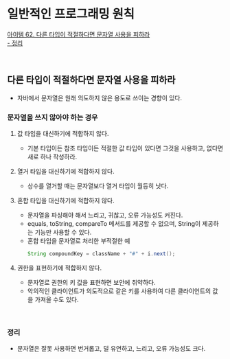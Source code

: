 # 일반적인 프로그래밍 원칙

[아이템 62. 다른 타입이 적절하다면 문자열 사용을 피하라](#다른-타입이-적절하다면-문자열-사용을-피하라)  
[- 정리](#정리)  

<br>

## 다른 타입이 적절하다면 문자열 사용을 피하라
- 자바에서 문자열은 원래 의도하지 않은 용도로 쓰이는 경향이 있다.


### 문자열을 쓰지 않아야 하는 경우
1. 값 타입을 대신하기에 적합하지 않다.
    - 기본 타입이든 참조 타입이든 적절한 값 타입이 있다면 그것을 사용하고, 없다면 새로 하나 작성하라.
   
2. 열거 타입을 대신하기에 적합하지 않다.
   - 상수를 열거할 때는 문자열보다 열거 타입이 월등히 낫다. 

3. 혼합 타입을 대신하기에 적합하지 않다.
   - 문자열을 파싱해야 해서 느리고, 귀찮고, 오류 가능성도 커진다.
   - equals, toString, compareTo 메서드를 제공할 수 없으며, String이 제공하는 기능만 사용할 수 있다.
   - 혼합 타입을 문자열로 처리한 부적절한 예
     ```java
     String compoundKey = className + "#" + i.next();
     ```

4. 권한을 표현하기에 적합하지 않다.
   - 문자열로 권한의 키 값을 표현하면 보안에 취약하다.
   - 악의적인 클라이언트가 의도적으로 같은 키를 사용하여 다른 클라이언트의 값을 가져올 수도 있다.


<br>

### 정리
- 문자열은 잘못 사용하면 번거롭고, 덜 유연하고, 느리고, 오류 가능성도 크다.

<br>

